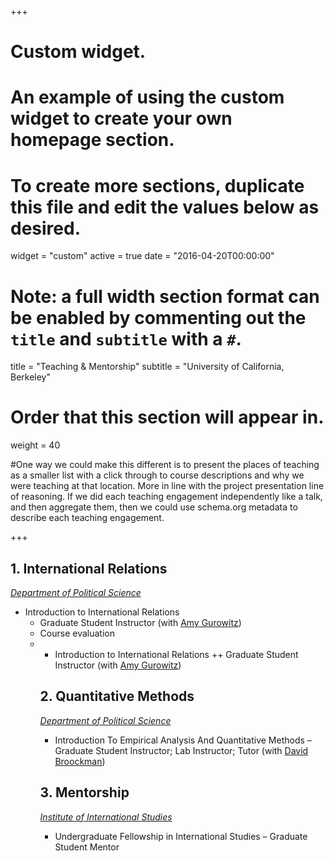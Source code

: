 +++
# Custom widget.
# An example of using the custom widget to create your own homepage section.
# To create more sections, duplicate this file and edit the values below as desired.
widget = "custom"
active = true
date = "2016-04-20T00:00:00"

# Note: a full width section format can be enabled by commenting out the `title` and `subtitle` with a `#`.
title = "Teaching & Mentorship"
subtitle = "University of California, Berkeley"


# Order that this section will appear in.
weight = 40

#One way we could make this different is to present the places of teaching as a smaller list with a click through to course descriptions and why we were teaching at that location. More in line with the project presentation line of reasoning. If we did each teaching engagement independently like a talk, and then aggregate them, then we could use schema.org metadata to describe each teaching engagement.

+++
<h2>1. International Relations</h2>


_[Department of Political Science](https://polisci.berkeley.edu/node/3335)_

<ul>
  <li>Introduction to International Relations
    <ul>
      <li>Graduate Student Instructor (with <a href="https://polisci.berkeley.edu/people/person/amy-gurowitz">Amy Gurowitz</a>)</li>
      <li>Course evaluation<li>


+ Introduction to International Relations
  ++ Graduate Student Instructor (with [Amy Gurowitz](https://polisci.berkeley.edu/people/person/amy-gurowitz))


<h2>2. Quantitative Methods</h2>


_[Department of Political Science](https://polisci.berkeley.edu/course/introduction-empirical-analysis-and-quantitative-methods-32)_

+ Introduction To Empirical Analysis And Quantitative Methods – Graduate Student Instructor; Lab Instructor; Tutor (with [David Broockman](https://polisci.berkeley.edu/people/person/david-edward-broockman))


<h2>3. Mentorship</h2>


_[Institute of International Studies](https://iis.berkeley.edu/fellowships-grants/undergraduate-fellowship-international-studies)_

+ Undergraduate Fellowship in International Studies – Graduate Student Mentor
